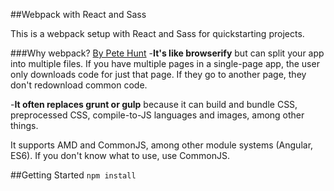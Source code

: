 ##Webpack with React and Sass

This is a webpack setup with React and Sass for quickstarting projects.

###Why webpack?
[By Pete Hunt](https://github.com/petehunt/webpack-howto)
-**It's like browserify** but can split your app into multiple files. If you have multiple pages in a single-page app, the user only downloads code for just that page. If they go to another page, they don't redownload common code.

-**It often replaces grunt or gulp** because it can build and bundle CSS, preprocessed CSS, compile-to-JS languages and images, among other things.

It supports AMD and CommonJS, among other module systems (Angular, ES6). If you don't know what to use, use CommonJS.

##Getting Started
`
npm install
`